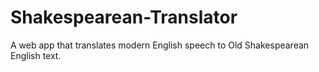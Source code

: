 # Shakespearean-Translator
 A web app that translates modern English speech to Old Shakespearean English text. 
